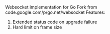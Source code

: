 Websocket implementation for Go
Fork from code.google.com/p/go.net/websocket
Features:
1) Extended status code on upgrade failure
2) Hard limit on frame size
